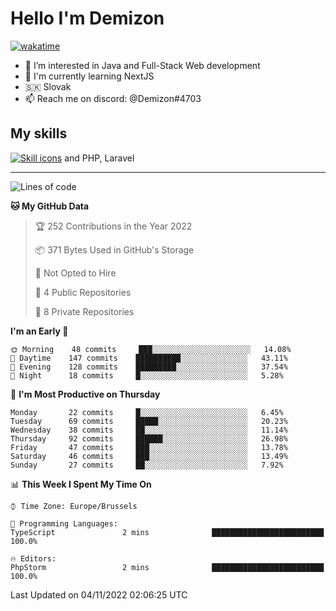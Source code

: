 # Hello I'm Demizon
[![wakatime](https://wakatime.com/badge/user/6ad1949f-d6d7-44f9-9eee-c35e54cc499b.svg)](https://wakatime.com/@6ad1949f-d6d7-44f9-9eee-c35e54cc499b)
- 👀 I’m interested in Java and Full-Stack Web development
- 🌱 I'm currently learning NextJS
- 🇸🇰 Slovak
- 📫 Reach me on discord: @Demizon#4703

## My skills
[![Skill icons](https://skillicons.dev/icons?i=java,js,ts,html,css,react,py,git,docker,linux,mysql,mongo&theme=dark)](https://github.com/Demizon3433) and PHP, Laravel

---

<!--START_SECTION:waka-->
![Lines of code](https://img.shields.io/badge/From%20Hello%20World%20I%27ve%20Written-44%20Thousand%20lines%20of%20code-blue)

**🐱 My GitHub Data** 

> 🏆 252 Contributions in the Year 2022
 > 
> 📦 371 Bytes Used in GitHub's Storage 
 > 
> 🚫 Not Opted to Hire
 > 
> 📜 4 Public Repositories 
 > 
> 🔑 8 Private Repositories  
 > 
**I'm an Early 🐤** 

```text
🌞 Morning    48 commits     ███░░░░░░░░░░░░░░░░░░░░░░   14.08% 
🌆 Daytime    147 commits    ██████████░░░░░░░░░░░░░░░   43.11% 
🌃 Evening    128 commits    █████████░░░░░░░░░░░░░░░░   37.54% 
🌙 Night      18 commits     █░░░░░░░░░░░░░░░░░░░░░░░░   5.28%

```
📅 **I'm Most Productive on Thursday** 

```text
Monday       22 commits     █░░░░░░░░░░░░░░░░░░░░░░░░   6.45% 
Tuesday      69 commits     █████░░░░░░░░░░░░░░░░░░░░   20.23% 
Wednesday    38 commits     ██░░░░░░░░░░░░░░░░░░░░░░░   11.14% 
Thursday     92 commits     ██████░░░░░░░░░░░░░░░░░░░   26.98% 
Friday       47 commits     ███░░░░░░░░░░░░░░░░░░░░░░   13.78% 
Saturday     46 commits     ███░░░░░░░░░░░░░░░░░░░░░░   13.49% 
Sunday       27 commits     ██░░░░░░░░░░░░░░░░░░░░░░░   7.92%

```


📊 **This Week I Spent My Time On** 

```text
⌚︎ Time Zone: Europe/Brussels

💬 Programming Languages: 
TypeScript               2 mins              █████████████████████████   100.0%

🔥 Editors: 
PhpStorm                 2 mins              █████████████████████████   100.0%

```


 Last Updated on 04/11/2022 02:06:25 UTC
<!--END_SECTION:waka-->
